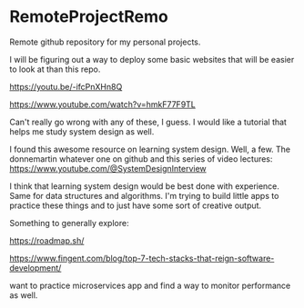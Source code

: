 
# RemoteProjectRemo
Remote github repository for my personal projects.

I will be figuring out a way to deploy some basic websites that will be easier to look at than this repo. 


https://youtu.be/-ifcPnXHn8Q

https://www.youtube.com/watch?v=hmkF77F9TL

Can't really go wrong with any of these, I guess. I would like a tutorial that helps me study system design as well. 

I found this awesome resource on learning system design. Well, a few. The donnemartin whatever one on github and this series of video lectures: 
https://www.youtube.com/@SystemDesignInterview

I think that learning system design would be best done with experience. Same for data structures and algorithms. I'm trying to build little apps to practice these things and to just have some sort of creative output.

Something to generally explore: 

https://roadmap.sh/

https://www.fingent.com/blog/top-7-tech-stacks-that-reign-software-development/

want to practice microservices app and find a way to monitor performance as well.
